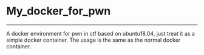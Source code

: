 # My_docker_for_pwn
---
A docker environment for pwn in ctf based on ubuntu18.04, just treat it as a simple docker container.
The usage is the same as the normal docker container.
